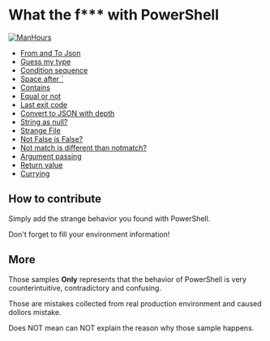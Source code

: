 # What the f*** with PowerShell

[![ManHours](https://manhours.aiursoft.com/r/gitlab.aiursoft.com/anduin/wtfpowershell.svg)](https://gitlab.aiursoft.com/anduin/wtfpowershell/-/commits/master?ref_type=heads)

* [From and To Json](From-And-To-Json.md)
* [Guess my type](Gusss-my-type.md)
* [Condition sequence](Condition-Sequence.md)
* [Space after `](Space.md)
* [Contains](Contains.md)
* [Equal or not](Equal-Or-Not.md)
* [Last exit code](LastExitCode.md)
* [Convert to JSON with depth](Convert-To-Json-With-Depth.md)
* [String as null?](StringAsNull.md)
* [Strange File](File-Content.md)
* [Not False is False?](Not-false.md)
* [Not match is different than notmatch?](Not-match.md)
* [Argument passing](Argument-Passing.md)
* [Return value](Return-Value.md)
* [Currying](Currying.md)

## How to contribute

Simply add the strange behavior you found with PowerShell.

Don't forget to fill your environment information!

## More

Those samples **Only** represents that the behavior of PowerShell is very counterintuitive, contradictory and confusing.

Those are mistakes collected from real production environment and caused dollors mistake.

Does NOT mean can NOT explain the reason why those sample happens.
